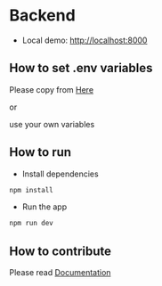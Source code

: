 # Backend

- Local demo: [http://localhost:8000](http://localhost:8000)

## How to set .env variables

Please copy from [Here](https://github.com/SYNRGY-FP-C/dotenv/blob/main/fsw/backend/.env)

or

use your own variables

## How to run

- Install dependencies

```bash
npm install
```

- Run the app

```bash
npm run dev
```

## How to contribute

Please read [Documentation](https://docs-fp.zekhoi.dev/contribute)

